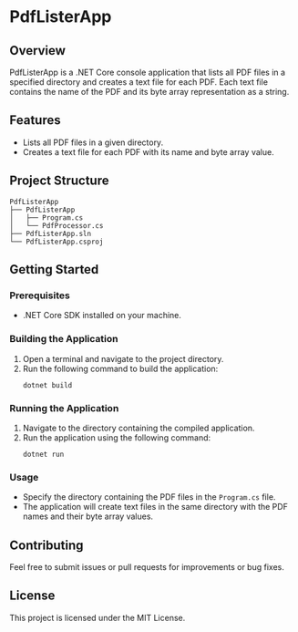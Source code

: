 # PdfListerApp

## Overview
PdfListerApp is a .NET Core console application that lists all PDF files in a specified directory and creates a text file for each PDF. Each text file contains the name of the PDF and its byte array representation as a string.

## Features
- Lists all PDF files in a given directory.
- Creates a text file for each PDF with its name and byte array value.

## Project Structure
```
PdfListerApp
├── PdfListerApp
│   ├── Program.cs
│   └── PdfProcessor.cs
├── PdfListerApp.sln
└── PdfListerApp.csproj
```

## Getting Started

### Prerequisites
- .NET Core SDK installed on your machine.

### Building the Application
1. Open a terminal and navigate to the project directory.
2. Run the following command to build the application:
   ```
   dotnet build
   ```

### Running the Application
1. Navigate to the directory containing the compiled application.
2. Run the application using the following command:
   ```
   dotnet run
   ```

### Usage
- Specify the directory containing the PDF files in the `Program.cs` file.
- The application will create text files in the same directory with the PDF names and their byte array values.

## Contributing
Feel free to submit issues or pull requests for improvements or bug fixes.

## License
This project is licensed under the MIT License.